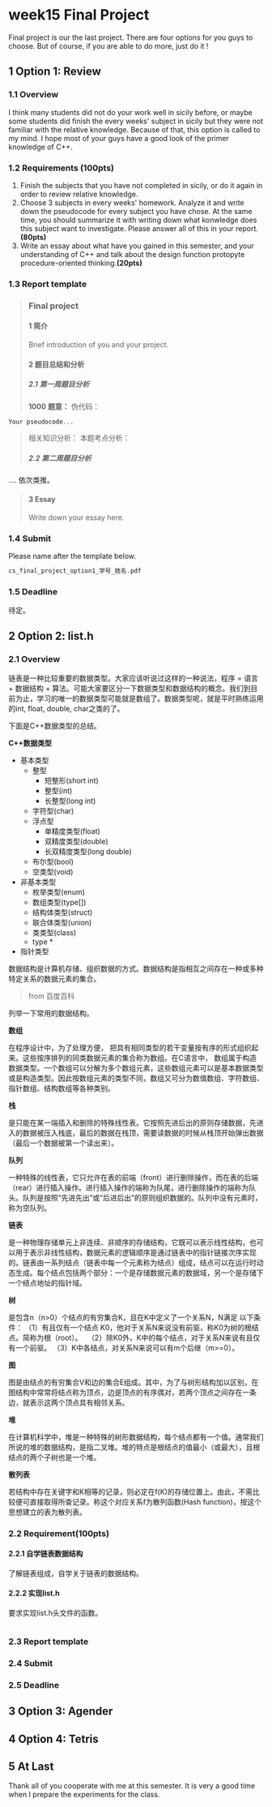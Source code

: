 # week15 Final Project

Final project is our the last project. There are four options for you guys to choose. But of course, if you are able to do more, just do it !

## 1 Option 1: Review

### 1.1 Overview

I think many students did not do your work well in sicily before, or maybe some students did finish the every weeks' subject in sicily but they were not familiar with the relative knowledge. Because of that, this option is called to my mind. I hope most of your guys have a good look of the primer knowledge of C++.

### 1.2 Requirements (100pts)

1. Finish the subjects that you have not completed in sicily, or do it again in order to review relative knowledge.
2. Choose 3 subjects in every weeks' homework. Analyze it and write down the pseudocode for every subject you have chose. At the same time, you should summarize it with writing down what konwledge does this subject want to investigate. Please answer all of this in your report.**(80pts)**
3. Write an essay about what have you gained in this semester, and your understanding of C++ and talk about the design function protopyte procedure-oriented thinking.**(20pts)**

### 1.3 Report template

> ### Final project
> #### 1 简介
> Brief introduction of you and your project.
> #### 2 题目总结和分析
> ##### 2.1 第一周题目分析
> **1000**
> **题意：**
> 伪代码：
```cpp
Your pseudocode...
```
> 相关知识分析：
> 本题考点分析：
> ##### 2.2 第二周题目分析
....
依次类推。
> #### 3 Essay
> Write down your essay here.

### 1.4 Submit

Please name after the template below.
```cpp
cs_final_project_option1_学号_姓名.pdf
```

### 1.5 Deadline

待定。

## 2 Option 2: list.h

### 2.1 Overview

链表是一种比较重要的数据类型。大家应该听说过这样的一种说法，程序 = 语言 + 数据结构 + 算法。可能大家要区分一下数据类型和数据结构的概念。我们到目前为止，学习的唯一的数据类型可能就是数组了。数据类型呢，就是平时熟练运用的int, float, double, char之类的了。

下面是C++数据类型的总结。

**C++数据类型**

* 基本类型
	* 整型
		* 短整形(short int)
		* 整型(int)
		* 长整型(long int)
	* 字符型(char)
	* 浮点型
		* 单精度类型(float)
		* 双精度类型(double)
		* 长双精度类型(long double)
	* 布尔型(bool)
	* 空类型(void)
* 非基本类型
	* 枚举类型(enum)
	* 数组类型(type[])
	* 结构体类型(struct)
	* 联合体类型(union)
	* 类类型(class)
	* type *
* 指针类型

数据结构是计算机存储、组织数据的方式。数据结构是指相互之间存在一种或多种特定关系的数据元素的集合。

> from 百度百科

列举一下常用的数据结构。

**数组**

在程序设计中，为了处理方便， 把具有相同类型的若干变量按有序的形式组织起来。这些按序排列的同类数据元素的集合称为数组。在C语言中， 数组属于构造数据类型。一个数组可以分解为多个数组元素，这些数组元素可以是基本数据类型或是构造类型。因此按数组元素的类型不同，数组又可分为数值数组、字符数组、指针数组、结构数组等各种类别。

**栈**

是只能在某一端插入和删除的特殊线性表。它按照先进后出的原则存储数据，先进入的数据被压入栈底，最后的数据在栈顶，需要读数据的时候从栈顶开始弹出数据（最后一个数据被第一个读出来）。

**队列**

一种特殊的线性表，它只允许在表的前端（front）进行删除操作，而在表的后端（rear）进行插入操作。进行插入操作的端称为队尾，进行删除操作的端称为队头。队列是按照“先进先出”或“后进后出”的原则组织数据的。队列中没有元素时，称为空队列。

**链表**

是一种物理存储单元上非连续、非顺序的存储结构，它既可以表示线性结构，也可以用于表示非线性结构，数据元素的逻辑顺序是通过链表中的指针链接次序实现的。链表由一系列结点（链表中每一个元素称为结点）组成，结点可以在运行时动态生成。每个结点包括两个部分：一个是存储数据元素的数据域，另一个是存储下一个结点地址的指针域。

**树**

是包含n（n>0）个结点的有穷集合K，且在K中定义了一个关系N，N满足 以下条件：
（1）有且仅有一个结点 K0，他对于关系N来说没有前驱，称K0为树的根结点。简称为根（root）。　 （2）除K0外，K中的每个结点，对于关系N来说有且仅有一个前驱。
（3）K中各结点，对关系N来说可以有m个后继（m>=0）。

**图**

图是由结点的有穷集合V和边的集合E组成。其中，为了与树形结构加以区别，在图结构中常常将结点称为顶点，边是顶点的有序偶对，若两个顶点之间存在一条边，就表示这两个顶点具有相邻关系。

**堆**

在计算机科学中，堆是一种特殊的树形数据结构，每个结点都有一个值。通常我们所说的堆的数据结构，是指二叉堆。堆的特点是根结点的值最小（或最大），且根结点的两个子树也是一个堆。

**散列表**

若结构中存在关键字和K相等的记录，则必定在f(K)的存储位置上。由此，不需比较便可直接取得所查记录。称这个对应关系f为散列函数(Hash function)，按这个思想建立的表为散列表。

### 2.2 Requirement(100pts)

#### 2.2.1 自学链表数据结构

了解链表组成，自学关于链表的数据结构。

#### 2.2.2 实现list.h

要求实现list.h头文件的函数。

```cpp

```

### 2.3 Report template

### 2.4 Submit

### 2.5 Deadline

## 3 Option 3: Agender

## 4 Option 4: Tetris

## 5 At Last

Thank all of you cooperate with me at this semester. It is very a good time when I prepare the experiments for the class.
